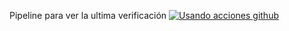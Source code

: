 Pipeline para ver la ultima verificación
[![Usando acciones github](https://github.com/Neider-Urbano/project-example-github-actions/actions/workflows/usando-acciones-github.yml/badge.svg)](https://github.com/Neider-Urbano/project-example-github-actions/actions/workflows/usando-acciones-github.yml)
